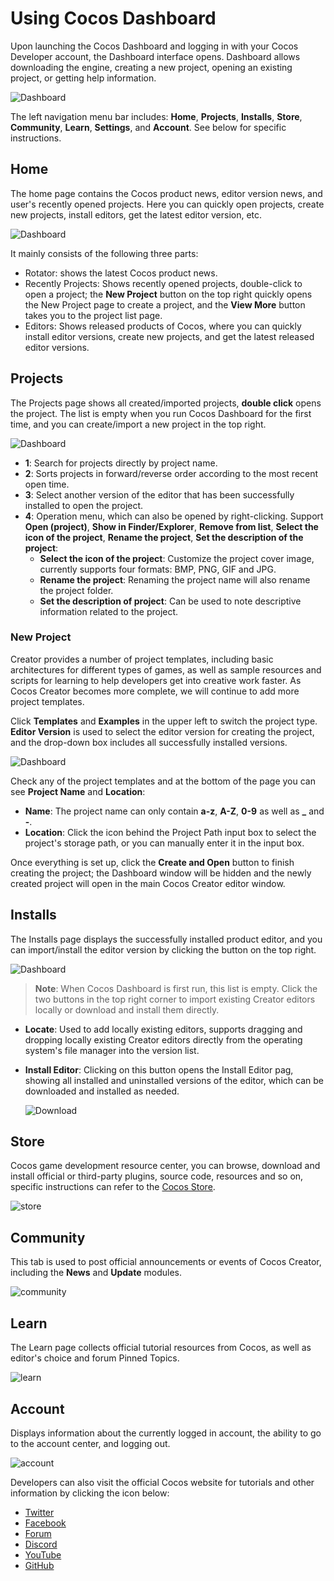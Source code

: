 # Using Cocos Dashboard

Upon launching the Cocos Dashboard and logging in with your Cocos Developer account, the Dashboard interface opens. Dashboard allows downloading the engine, creating a new project, opening an existing project, or getting help information.

![Dashboard](index/home.png)

The left navigation menu bar includes: **Home**, **Projects**, **Installs**, **Store**, **Community**, **Learn**, **Settings**, and **Account**. See below for specific instructions.

## Home

The home page contains the Cocos product news, editor version news, and user's recently opened projects. Here you can quickly open projects, create new projects, install editors, get the latest editor version, etc.

![Dashboard](index/home1.png)

It mainly consists of the following three parts:

- Rotator: shows the latest Cocos product news.
- Recently Projects: Shows recently opened projects, double-click to open a project; the **New Project** button on the top right quickly opens the New Project page to create a project, and the **View More** button takes you to the project list page.
- Editors: Shows released products of Cocos, where you can quickly install editor versions, create new projects, and get the latest released editor versions.

## Projects

The Projects page shows all created/imported projects, **double click** opens the project. The list is empty when you run Cocos Dashboard for the first time, and you can create/import a new project in the top right.

![Dashboard](index/project.png)

- **1**: Search for projects directly by project name.
- **2**: Sorts projects in forward/reverse order according to the most recent open time.
- **3**: Select another version of the editor that has been successfully installed to open the project.
- **4**: Operation menu, which can also be opened by right-clicking. Support **Open (project)**, **Show in Finder/Explorer**, **Remove from list**, **Select the icon of the project**, **Rename the project**, **Set the description of the project**:
    - **Select the icon of the project**: Customize the project cover image, currently supports four formats: BMP, PNG, GIF and JPG.
    - **Rename the project**: Renaming the project name will also rename the project folder.
    - **Set the description of project**: Can be used to note descriptive information related to the project.

### New Project

Creator provides a number of project templates, including basic architectures for different types of games, as well as sample resources and scripts for learning to help developers get into creative work faster. As Cocos Creator becomes more complete, we will continue to add more project templates.

Click **Templates** and **Examples** in the upper left to switch the project type. **Editor Version** is used to select the editor version for creating the project, and the drop-down box includes all successfully installed versions.

![Dashboard](index/add-project.png)

Check any of the project templates and at the bottom of the page you can see **Project Name** and **Location**:

- **Name**: The project name can only contain **a-z**, **A-Z**, **0-9** as well as **_** and **-**.
- **Location**: Click the icon behind the Project Path input box to select the project's storage path, or you can manually enter it in the input box.

Once everything is set up, click the **Create and Open** button to finish creating the project; the Dashboard window will be hidden and the newly created project will open in the main Cocos Creator editor window.

## Installs

The Installs page displays the successfully installed product editor, and you can import/install the editor version by clicking the button on the top right.

![Dashboard](index/installs.png)

> **Note**: When Cocos Dashboard is first run, this list is empty. Click the two buttons in the top right corner to import existing Creator editors locally or download and install them directly.

- **Locate**: Used to add locally existing editors, supports dragging and dropping locally existing Creator editors directly from the operating system's file manager into the version list.
- **Install Editor**: Clicking on this button opens the Install Editor pag, showing all installed and uninstalled versions of the editor, which can be downloaded and installed as needed.

  ![Download](index/download.png)

## Store

Cocos game development resource center, you can browse, download and install official or third-party plugins, source code, resources and so on, specific instructions can refer to the [Cocos Store](https://store.cocos.com/document/en/).

![store](index/store.png)

## Community

This tab is used to post official announcements or events of Cocos Creator, including the **News** and **Update** modules.

![community](index/community.png)

## Learn

The Learn page collects official tutorial resources from Cocos, as well as editor's choice and forum Pinned Topics.

![learn](index/learn.png)

## Account

Displays information about the currently logged in account, the ability to go to the account center, and logging out.

![account](index/account.png)

Developers can also visit the official Cocos website for tutorials and other information by clicking the icon below:

- [Twitter](https://twitter.com/CocosEngine)
- [Facebook](https://www.facebook.com/CocosEngine)
- [Forum](https://discuss.cocos2d-x.org/c/33)
- [Discord](https://discord.com/invite/pVqab4K)
- [YouTube](https://www.youtube.com/cocosengine)
- [GitHub](https://github.com/cocos/cocos-engine)
